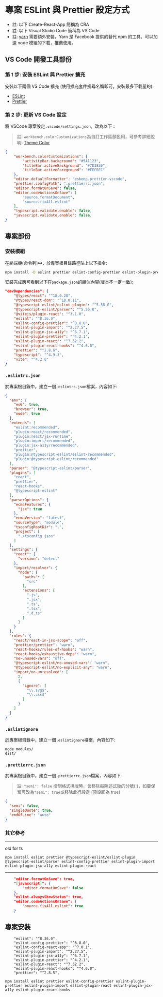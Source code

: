 # 專案 ESLint 與 Prettier 設定方式

- 註: 以下 Create-React-App 簡稱為 CRA
- 註: 以下 Visual Studio Code 簡稱為 VS Code
- 註: [yarn](https://yarnpkg.com/) 需要額外安裝，Yarn 是 Facebook 提供的替代 npm 的工具，可以加速 node 模組的下載，推薦使用。

## VS Code 開發工具部份

### 第 1 步: 安裝 ESLint 與 Prettier 擴充

安裝以下兩個 VS Code 擴充 (使用擴充套件搜尋名稱即可，安裝最多下載量的):

- [ESLint](https://marketplace.visualstudio.com/items?itemName=dbaeumer.vscode-eslint)
- [Prettier](https://marketplace.visualstudio.com/items?itemName=esbenp.prettier-vscode)

### 第 2 步: 更新 VS Code 設定

將 VSCode 專案設定`.vscode/settings.json`，改為以下：

> 註: `workbench.colorCustomizations`為自訂工作區顏色用，可參考詳細說明: [Theme Color](https://code.visualstudio.com/api/references/theme-color)

```json
{
    "workbench.colorCustomizations": {
        "activityBar.background": "#5A1123",
        "titleBar.activeBackground": "#7D1830",
        "titleBar.activeForeground": "#FEFBFC"
    },
    "editor.defaultFormatter": "esbenp.prettier-vscode",
    "prettier.configPath": ".prettierrc.json",
    "editor.formatOnSave": false,
    "editor.codeActionsOnSave": [
        "source.formatDocument",
        "source.fixAll.eslint"
    ],
    "typescript.validate.enable": false,
    "javascript.validate.enable": false,
}
```

## 專案部份

### 安裝模組

在終端機(命令列)中，於專案根目錄路徑貼上以下指令:

```sh
npm install -D eslint prettier eslint-config-prettier eslint-plugin-prettier eslint-plugin-import eslint-plugin-react eslint-plugin-jsx-a11y eslint-plugin-react-hooks @typescript-eslint/eslint-plugin @typescript-eslint/parser
```

安裝完成應可看到以下在`package.json`的類似內容(版本不一定一致):

```json
"devDependencies": {
    "@types/react": "^18.0.28",
    "@types/react-dom": "^18.0.11",
    "@typescript-eslint/eslint-plugin": "^5.56.0",
    "@typescript-eslint/parser": "^5.56.0",
    "@vitejs/plugin-react": "^3.1.0",
    "eslint": "^8.36.0",
    "eslint-config-prettier": "^8.8.0",
    "eslint-plugin-import": "^2.27.5",
    "eslint-plugin-jsx-a11y": "^6.7.1",
    "eslint-plugin-prettier": "^4.2.1",
    "eslint-plugin-react": "^7.32.2",
    "eslint-plugin-react-hooks": "^4.6.0",
    "prettier": "^2.8.6",
    "typescript": "^4.9.3",
    "vite": "^4.2.0"
}
```

### `.eslintrc.json`

於專案根目錄中，建立一個`.eslintrc.json`檔案，內容如下:

```json
{
  "env": {
    "es6": true,
    "browser": true,
    "node": true
  },
  "extends": [
    "eslint:recommended",
    "plugin:react/recommended",
    "plugin:react/jsx-runtime",
    "plugin:import/recommended",
    "plugin:jsx-a11y/recommended",
    "prettier",
    "plugin:@typescript-eslint/eslint-recommended",
    "plugin:@typescript-eslint/recommended"
  ],
  "parser": "@typescript-eslint/parser",
  "plugins": [
    "react",
    "prettier",
    "react-hooks",
    "@typescript-eslint"
  ],
  "parserOptions": {
    "ecmaFeatures": {
      "jsx": true
    },
    "ecmaVersion": "latest",
    "sourceType": "module",
    "tsconfigRootDir": ".",
    "project": [
      "./tsconfig.json"
    ]
  },
  "settings": {
    "react": {
      "version": "detect"
    },
    "import/resolver": {
      "node": {
        "paths": [
          "src"
        ],
        "extensions": [
          ".js",
          ".jsx",
          ".ts",
          ".tsx",
          ".d.ts"
        ]
      }
    }
  },
  "rules": {
    "react/react-in-jsx-scope": "off",
    "prettier/prettier": "warn",
    "react-hooks/rules-of-hooks": "warn",
    "react-hooks/exhaustive-deps": "warn",
    "no-unused-vars": "off",
    "@typescript-eslint/no-unused-vars": "warn",
    "@typescript-eslint/no-explicit-any": "warn",
    "import/no-unresolved": [
      2,
      {
        "ignore": [
          "\\.svg$",
          "\\.css$"
        ]
      }
    ]
  }
}
```

### `.eslintignore`

於專案根目錄中，建立一個`.eslintignore`檔案，內容如下:

```text
node_modules/
dist/
```

### `.prettierrc.json`

於專案根目錄中，建立一個`.prettierrc.json`檔案，內容如下:

> 註: `"semi": false` 控制格式排版時，會移除每陳述式後的分號(;)，如要保留可改為`"semi": true`或移除此行設定 (預設即為 true)

```json
{
  "semi": false,
  "singleQuote": true,
  "endOfLine": "auto"
}
```

### 其它參考

---

old for ts

```
npm install eslint prettier @typescript-eslint/eslint-plugin @typescript-eslint/parser eslint-config-prettier eslint-plugin-import eslint-plugin-jsx-a11y eslint-plugin-react
```

---

```json
    "editor.formatOnSave": true,
    "[javascript]": {
        "editor.formatOnSave": false
    },
    "eslint.alwaysShowStatus": true,
    "editor.codeActionsOnSave": {
        "source.fixAll.eslint": true
    }
```

## 專案安裝

```
    "eslint": "^8.36.0",
    "eslint-config-prettier": "^8.8.0",
    "eslint-config-react-app": "^7.0.1",
    "eslint-plugin-import": "^2.27.5",
    "eslint-plugin-jsx-a11y": "^6.7.1",
    "eslint-plugin-prettier": "^4.2.1",
    "eslint-plugin-react": "^7.32.2",
    "eslint-plugin-react-hooks": "^4.6.0",
    "prettier": "^2.8.5",
```

```
npm install eslint prettier eslint-config-prettier eslint-plugin-prettier eslint-plugin-import eslint-plugin-react eslint-plugin-jsx-a11y eslint-plugin-react-hooks
```
